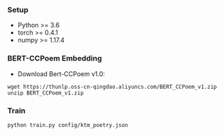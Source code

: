 ### Setup
+ Python >= 3.6
+ torch >= 0.4.1
+ numpy >= 1.17.4

### BERT-CCPoem Embedding

* Download Bert-CCPoem v1.0:

```
wget https://thunlp.oss-cn-qingdao.aliyuncs.com/BERT_CCPoem_v1.zip
unzip BERT_CCPoem_v1.zip
```


### Train
```bash
python train.py config/ktm_poetry.json
```







